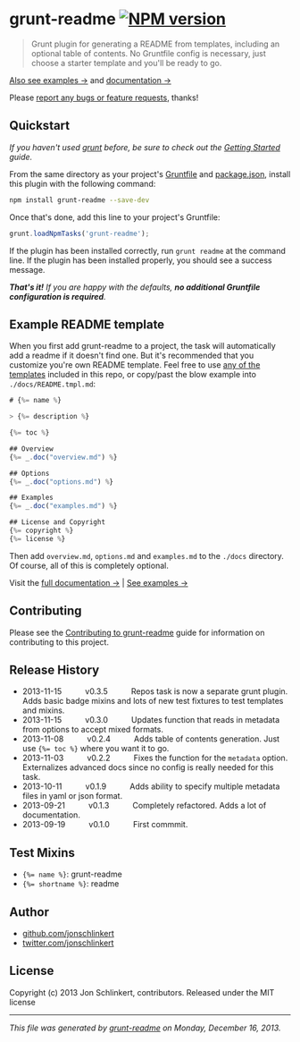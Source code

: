 # grunt-readme [![NPM version](https://badge.fury.io/js/grunt-readme.png)](http://badge.fury.io/js/grunt-readme) 

> Grunt plugin for generating a README from templates, including an optional table of contents. No Gruntfile config is necessary, just choose a starter template and you'll be ready to go.

[Also see examples →](./EXAMPLES.md) and [documentation →](./DOCS.md)

Please [report any bugs or feature requests](https://github.com/helpers/grunt-readme/issues/new), thanks!

## Quickstart
_If you haven't used [grunt][] before, be sure to check out the [Getting Started][] guide._

From the same directory as your project's [Gruntfile][Getting Started] and [package.json][], install this plugin with the following command:

```bash
npm install grunt-readme --save-dev
```

Once that's done, add this line to your project's Gruntfile:

```js
grunt.loadNpmTasks('grunt-readme');
```

If the plugin has been installed correctly, run `grunt readme` at the command line. If the plugin has been installed properly, you should see a success message.

_**That's it!** If you are happy with the defaults, **no additional Gruntfile configuration is required**._


## Example README template
When you first add grunt-readme to a project, the task will automatically add a readme if it doesn't find one. But it's recommended that you customize you're own README template. Feel free to use [any of the templates](./templates) included in this repo, or copy/past the blow example into `./docs/README.tmpl.md`:

```js
# {%= name %}

> {%= description %}

{%= toc %}

## Overview
{%= _.doc("overview.md") %}

## Options
{%= _.doc("options.md") %}

## Examples
{%= _.doc("examples.md") %}

## License and Copyright
{%= copyright %}
{%= license %}
```

Then add `overview.md`, `options.md` and `examples.md` to the `./docs` directory. Of course, all of this is completely optional.

Visit the [full documentation →](./DOCS.md) | [See examples →](./DOCS.md#examples)


## Contributing
Please see the [Contributing to grunt-readme](https://github.com/assemble/grunt-readme/blob/master/CONTRIBUTING.md) guide for information on contributing to this project.

## Release History

 * 2013-11-15   v0.3.5   Repos task is now a separate grunt plugin. Adds basic badge mixins and lots of new test fixtures to test templates and mixins.
 * 2013-11-15   v0.3.0   Updates function that reads in metadata from options to accept mixed formats.
 * 2013-11-08   v0.2.4   Adds table of contents generation. Just use `{%= toc %}` where you want it to go.
 * 2013-11-03   v0.2.2   Fixes the function for the `metadata` option. Externalizes advanced docs since no config is really needed for this task.
 * 2013-10-11   v0.1.9   Adds ability to specify multiple metadata files in yaml or json format.
 * 2013-09-21   v0.1.3   Completely refactored. Adds a lot of documentation.
 * 2013-09-19   v0.1.0   First commmit.

## Test Mixins

* `{%= name %}`: grunt-readme
* `{%= shortname %}`: readme

## Author

+ [github.com/jonschlinkert](https://github.com/jonschlinkert)
+ [twitter.com/jonschlinkert](http://twitter.com/jonschlinkert)

## License
Copyright (c) 2013 Jon Schlinkert, contributors.
Released under the MIT license

***

_This file was generated by [grunt-readme](https://github.com/assemble/grunt-readme) on Monday, December 16, 2013._


[grunt]: http://gruntjs.com/
[Getting Started]: https://github.com/gruntjs/grunt/blob/devel/docs/getting_started.md
[package.json]: https://npmjs.org/doc/json.html
